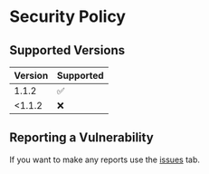 # Security Policy

## Supported Versions

| Version | Supported          |
| ------- | ------------------ |
| 1.1.2   | :white_check_mark: |
| <1.1.2  | :x:                |

## Reporting a Vulnerability

If you want to make any reports use the [issues](https://github.com/N0-0NE-Dev/NoFasel/issues) tab.

